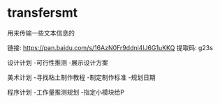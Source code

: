 # transfersmt
用来传输一些文本信息的



链接: https://pan.baidu.com/s/16AzN0Fr9ddni4lJ6G1uKKQ 提取码: g23s 




设计计划
-可行性推测
-展示设计方案

美术计划
-寻找粘土制作教程
-制定制作标准
-规划日期

程序计划
-工作量推测规划
-指定小模块给P 
